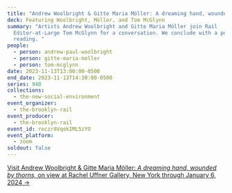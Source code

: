 ```yaml
---
title: "Andrew Woolbright & Gitte Maria Möller: A dreaming hand, wounded by thorns"
deck: Featuring Woolbright, Möller, and Tom McGlynn
summary: "Artists Andrew Woolbright and Gitte Maria Möller join Rail
  Editor-at-Large Tom McGlynn for a conversation. We conclude with a poetry
  reading. "
people:
  - person: andrew-paul-woolbright
  - person: gitte-maria-moller
  - person: tom-mcglynn
date: 2023-11-13T13:00:00-0500
end_date: 2023-11-13T14:30:00-0500
series: 940
collections:
  - the-new-social-environment
event_organizer:
  - the-brooklyn-rail
event_producer:
  - the-brooklyn-rail
event_id: reczr8VqekIML5zYO
event_platform:
  - zoom
soldout: false
---
```

[Visit Andrew Woolbright & Gitte Maria Möller: *A dreaming hand, wounded by thorns,* on view at Rachel Uffner Gallery, New York through January 6, 2024 → ](https://www.racheluffnergallery.com/index.php/exhibitions/detail/upstairs-gallery-andrew-woolbright-andamp-gitte-maria-moller/installation-stills)